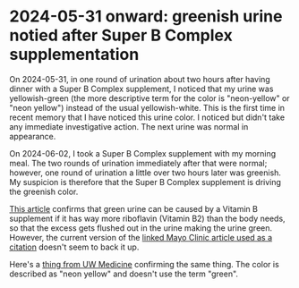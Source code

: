 # 2024-05-31 onward: greenish urine notied after Super B Complex supplementation

On 2024-05-31, in one round of urination about two hours after having
dinner with a Super B Complex supplement, I noticed that my urine was
yellowish-green (the more descriptive term for the color is
"neon-yellow" or "neon yellow") instead of the usual
yellowish-white. This is the first time in recent memory that I have
noticed this urine color. I noticed but didn't take any immediate
investigative action. The next urine was normal in appearance.

On 2024-06-02, I took a Super B Complex supplement with my morning
meal. The two rounds of urination immediately after that were normal;
however, one round of urination a little over two hours later was
greenish. My suspicion is therefore that the Super B Complex
supplement is driving the greenish color.

[This
article](https://www.womenshealthmag.com/health/a42448461/why-is-my-pee-green/)
confirms that green urine can be caused by a Vitamin B supplement if
it has way more riboflavin (Vitamin B2) than the body needs, so that
the excess gets flushed out in the urine making the urine
green. However, the current version of the [linked Mayo Clinic article
used as a
citation](https://www.mayoclinic.org/diseases-conditions/urine-color/symptoms-causes/syc-20367333)
doesn't seem to back it up.

Here's a [thing from UW
Medicine](https://rightasrain.uwmedicine.org/well/health/what-color-your-pee-says-about-your-health#:~:text=High%2Ddose%20vitamins%20can%20turn,is%20mixing%20with%20your%20pee.)
confirming the same thing. The color is described as "neon yellow" and
doesn't use the term "green".
